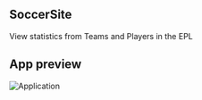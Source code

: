 ## SoccerSite
View statistics from Teams and Players in the EPL 

## App preview
![Application](/src/frontend/src/assets/soccerapp.png)


<br />


